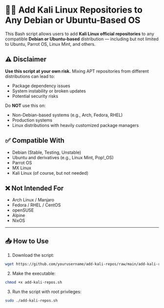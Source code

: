 # 🐱‍💻 Add Kali Linux Repositories to Any Debian or Ubuntu-Based OS

This Bash script allows users to add **Kali Linux official repositories** to any compatible **Debian or Ubuntu-based** distribution — including but not limited to Ubuntu, Parrot OS, Linux Mint, and others.

## ⚠️ Disclaimer

**Use this script at your own risk.** Mixing APT repositories from different distributions can lead to:

- Package dependency issues
- System instability or broken updates
- Potential security risks

Do **NOT** use this on:
- Non-Debian-based systems (e.g., Arch, Fedora, RHEL)
- Production systems
- Linux distributions with heavily customized package managers

## ✅ Compatible With

- Debian (Stable, Testing, Unstable)
- Ubuntu and derivatives (e.g., Linux Mint, Pop!_OS)
- Parrot OS
- MX Linux
- Kali Linux (of course, but not needed)

## ❌ Not Intended For

- Arch Linux / Manjaro
- Fedora / RHEL / CentOS
- openSUSE
- Alpine
- NixOS

---

## 📥 How to Use

1. Download the script:

```bash
wget https://github.com/yourusername/add-kali-repos/raw/main/add-kali-repos.sh

```
2. Make the executable:

```bash
chmod +x add-kali-repos.sh

```
3. Run the script with root privileges:

```bash
sudo ./add-kali-repos.sh
